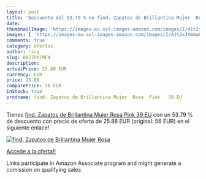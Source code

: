 ```yaml
---
layout: post
title: 'Descuento del 53.79 % en find. Zapatos de Brillantina Mujer  Rosa'
date: 
thumbnailImage: 'https://images-eu.ssl-images-amazon.com/images/I/41t2xJYmmwL._SL200_.jpg'
images: [ 'https://images-eu.ssl-images-amazon.com/images/I/41t2xJYmmwL._SL200_.jpg' ]
comments: true
category: ofertas
author: ring
slug: B077PXTMF4
description:
actualPrice: 25.88 EUR
currency: EUR
price: 25.88
comparePrice: 56 EUR
inStock: true
prodname: find. Zapatos de Brillantina Mujer  Rosa  Pink   39 EU
---
```


Tienes [find. Zapatos de Brillantina Mujer  Rosa  Pink   39 EU](https://www.amazon.es/dp/B077PXTMF4/?tag=tolees-21) con un 53.79 % de descuento con precio de oferta de 25.88 EUR (original: 56 EUR) en el siguiente enlace!

[![find. Zapatos de Brillantina Mujer  Rosa](https://images-eu.ssl-images-amazon.com/images/I/41t2xJYmmwL._SL200_.jpg)](https://www.amazon.es/dp/B077PXTMF4/?tag=tolees-21)

[Accede a la oferta!!](https://www.amazon.es/dp/B077PXTMF4/?tag=tolees-21)

Links participate in Amazon Associate program and might generate a comission on qualifying sales


